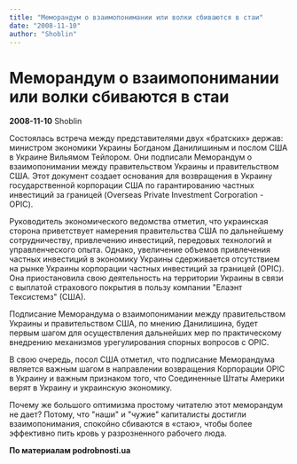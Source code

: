 ```yaml
---
title: "Меморандум о взаимопонимании или волки cбиваются в стаи"
date: "2008-11-10"
author: "Shoblin"
---
```


# Меморандум о взаимопонимании или волки cбиваются в стаи

**2008-11-10** Shoblin

Состоялась встреча между представителями двух «братских» держав: министром экономики Украины Богданом Данилишиным и послом США в Украине Вильямом Тейлором. Они подписали Меморандум о взаимопонимании между правительством Украины и правительством США. Этот документ создает основания для возвращения в Украину государственной корпорации США по гарантированию частных инвестиций за границей (Overseas Private Investment Corporation - OPIC).

Руководитель экономического ведомства отметил, что украинская сторона приветствует намерения правительства США по дальнейшему сотрудничеству, привлечению инвестиций, передовых технологий и управленческого опыта. Однако, увеличение объемов привлечения частных инвестиций в экономику Украины сдерживается отсутствием на рынке Украины корпорации частных инвестиций за границей (OPIC). Она приостановила свою деятельность на территории Украины в связи с выплатой страхового покрытия в пользу компании "Елаэнт Тексистемз" (США).

Подписание Меморандума о взаимопонимании между правительством Украины и правительством США, по мнению Данилишина, будет первым шагом для осуществления дальнейших мер по практическому внедрению механизмов урегулирования спорных вопросов с OPIC.

В свою очередь, посол США отметил, что подписание Меморандума является важным шагом в направлении возвращения Корпорации OPIC в Украину и важным признаком того, что Соединенные Штаты Америки верят в Украину и украинскую экономику.

Почему же большого оптимизма простому читателю этот меморандум не дает? Потому, что "наши" и "чужие" капиталисты достигли взаимопонимания, спокойно сбиваются в «стаю», чтобы более эффективно пить кровь у разрозненного рабочего люда.

**По материалам podrobnosti.ua**